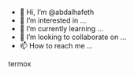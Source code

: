 - 👋 Hi, I’m @abdalhafeth
- 👀 I’m interested in ...
- 🌱 I’m currently learning ...
- 💞️ I’m looking to collaborate on ...
- 📫 How to reach me ...

<!---
abdalhafeth/abdalhafeth is a ✨ special ✨ repository because its `README.md` (this file) appears on your GitHub profile.
You can click the Preview link to take a look at your changes.
--->termox
